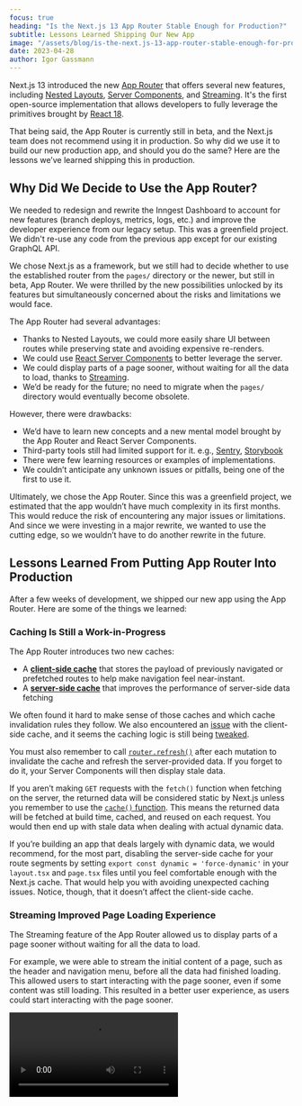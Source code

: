 ```yaml
---
focus: true
heading: "Is the Next.js 13 App Router Stable Enough for Production?"
subtitle: Lessons Learned Shipping Our New App
image: "/assets/blog/is-the-next.js-13-app-router-stable-enough-for-production/hero.png"
date: 2023-04-28
author: Igor Gassmann
---
```


Next.js 13 introduced the new [App Router](https://beta.nextjs.org/docs#introducing-the-app-router) that offers several new features, including [Nested Layouts](https://beta.nextjs.org/docs/routing/pages-and-layouts#nesting-layouts), [Server Components](https://beta.nextjs.org/docs/rendering/server-and-client-components#server-components), and [Streaming](https://beta.nextjs.org/docs/data-fetching/streaming-and-suspense). It's the first open-source implementation that allows developers to fully leverage the primitives brought by [React 18](https://react.dev/blog/2022/03/29/react-v18).

That being said, the App Router is currently still in beta, and the Next.js team does not recommend using it in production. So why did we use it to build our new production app, and should you do the same? Here are the lessons we’ve learned shipping this in production.

## Why Did We Decide to Use the App Router?

We needed to redesign and rewrite the Inngest Dashboard to account for new features (branch deploys, metrics, logs, etc.) and improve the developer experience from our legacy setup. This was a greenfield project. We didn't re-use any code from the previous app except for our existing GraphQL API.

We chose Next.js as a framework, but we still had to decide whether to use the established router from the `pages/` directory or the newer, but still in beta, App Router. We were thrilled by the new possibilities unlocked by its features but simultaneously concerned about the risks and limitations we would face.

The App Router had several advantages:

- Thanks to Nested Layouts, we could more easily share UI between routes while preserving state and avoiding expensive re-renders.
- We could use [React Server Components](https://beta.nextjs.org/docs/rendering/server-and-client-components#server-components) to better leverage the server.
- We could display parts of a page sooner, without waiting for all the data to load, thanks to [Streaming](https://beta.nextjs.org/docs/data-fetching/streaming-and-suspense).
- We’d be ready for the future; no need to migrate when the `pages/` directory would eventually become obsolete.

However, there were drawbacks:

- We’d have to learn new concepts and a new mental model brought by the App Router and React Server Components.
- Third-party tools still had limited support for it. e.g., [Sentry](https://github.com/getsentry/sentry-javascript/issues/6726), [Storybook](https://github.com/storybookjs/storybook/blob/next/code/frameworks/nextjs/README.md#stories-for-pagescomponents-which-fetch-data)
- There were few learning resources or examples of implementations.
- We couldn’t anticipate any unknown issues or pitfalls, being one of the first to use it.

Ultimately, we chose the App Router. Since this was a greenfield project, we estimated that the app wouldn’t have much complexity in its first months. This would reduce the risk of encountering any major issues or limitations. And since we were investing in a major rewrite, we wanted to use the cutting edge, so we wouldn’t have to do another rewrite in the future.

## Lessons Learned From Putting App Router Into Production

After a few weeks of development, we shipped our new app using the App Router. Here are some of the things we learned:

### Caching Is Still a Work-in-Progress

The App Router introduces two new caches:

- A [**client-side cache**](https://beta.nextjs.org/docs/routing/linking-and-navigating#client-side-caching-of-rendered-server-components) that stores the payload of previously navigated or prefetched routes to help make navigation feel near-instant.
- A [**server-side cache**](https://beta.nextjs.org/docs/data-fetching/fundamentals#caching-data) that improves the performance of server-side data fetching

We often found it hard to make sense of those caches and which cache invalidation rules they follow. We also encountered an [issue](https://github.com/vercel/next.js/issues/42991) with the client-side cache, and it seems the caching logic is still being [tweaked](https://github.com/vercel/next.js/pull/48383).

You must also remember to call [`router.refresh()`](https://beta.nextjs.org/docs/data-fetching/mutating) after each mutation to invalidate the cache and refresh the server-provided data. If you forget to do it, your Server Components will then display stale data.

If you aren’t making `GET` requests with the `fetch()` function when fetching on the server, the 
returned data will be considered static by Next.js unless you remember to use the [`cache()` function](https://beta.nextjs.org/docs/data-fetching/caching#per-request-caching). This means the returned data will be fetched at build time, cached, and reused on each request. You would then end up with stale data when dealing with actual dynamic data.

If you’re building an app that deals largely with dynamic data, we would recommend, for the most part, disabling the server-side cache for your route segments by setting `export const dynamic = 'force-dynamic'` in your `layout.tsx` and `page.tsx` files until you feel comfortable enough with the Next.js cache. That would help you with avoiding unexpected caching issues. Notice, though, that it doesn’t affect the client-side cache.

### Streaming Improved Page Loading Experience

The Streaming feature of the App Router allowed us to display parts of a page sooner without waiting for all the data to load.

For example, we were able to stream the initial content of a page, such as the header and navigation menu, before all the data had finished loading. This allowed users to start interacting with the page sooner, even if some content was still loading. This resulted in a better user experience, as users could start interacting with the page sooner.

<video controls src="/assets/blog/is-the-next.js-13-app-router-stable-enough-for-production/streaming-in-action.mp4" />

### URL Search Parameters Can’t Be Used in a Layout Server Component

[Unlike page components](https://beta.nextjs.org/docs/api-reference/file-conventions/page#searchparams-optional), the App Router doesn’t make URL search parameters (`?key1=value1&key2=value2`) available to layout server components. This is because a [layout component](https://beta.nextjs.org/docs/api-reference/file-conventions/layout) is not re-rendered when the user navigates to a different page within that same layout. The search parameters could change between navigations, leading to the layout component having outdated values for the search parameters. The router works that way to provide faster navigation.

However, this was an issue for us since we wanted to implement an optional global filter for our app that would be persisted in the URL. We allow users to select an environment that filters all displayed data (functions, events, and deploys) to that environment.

![The environment selector in the Inngest Dashboard](/assets/blog/is-the-next.js-13-app-router-stable-enough-for-production/environment-selector.png)

Our first solution was to add an `env` search parameter to the URL, like this: `https://app.inngest.com/functions?env=staging`. However, we later realized this didn’t work for our layout components that were fetching data that needed to be filtered by that selected environment.

To solve this issue, we had to convert the search parameter into an URL parameter: `https://app.inngest.com/env/staging/functions`. Layout components can receive [dynamic route parameters](https://beta.nextjs.org/docs/api-reference/file-conventions/layout#params-optional), solving the problem for us. Since the App Router primarily uses paths for routing, we found that it works best when putting parameters like this into the URL path.

### The Opinionated File Structure Brings Many Benefits

The App Router is a file-based router configured by creating [special files](https://beta.nextjs.org/docs/routing/fundamentals#file-conventions) within a folder structure. You can use those special files to declare [Suspense](https://react.dev/reference/react/Suspense) and [Error](https://react.dev/reference/react/Component#catching-rendering-errors-with-an-error-boundary) boundaries at multiple nesting levels.

![A section of the Inngest Dashboard’s file structure](/assets/blog/is-the-next.js-13-app-router-stable-enough-for-production/file-structure.png)

We can understand our app's structure and see at which levels are the suspense and error boundaries declared just by looking at our file structure. Before the App Router, we would have to look inside components to find these boundaries. This also has the benefit of promoting the use of those React primitives, which are often neglected by React developers.

Additionally, we can now [colocate](https://beta.nextjs.org/docs/routing/fundamentals#colocation) our files with our routes, such as components, tests, and styles. This is especially useful for files that are only used by one route.

### **Learning Curve and Limited Learning Resources**

The steep learning curve was one of the biggest challenges we faced with the App Router. There's a lot to learn between the new routing, React Server Components, and caches. React Server Components also requires us to update our existing mental models for how to structure components which can be challenging when you’ve been building react apps for years only on the client. This learning curve undoubtedly slowed down our development process, and we’re still learning.

The official Next.js team did excellent work with their [docs](https://beta.nextjs.org/docs), and it is immensely helpful to learn the basics. However, as soon as you need to implement something beyond the typical path, you will likely struggle to find resources such as blog posts or implementation examples to help you. You’ll often be more successful in these moments by looking at [GitHub issues](https://github.com/vercel/next.js/issues) and Twitter conversations.

At this moment, we still have some open questions that we’re trying to figure out:

- How to properly dedupe fields across multiple GraphQL queries when using React Server Components?
- How do you add pagination to a list in a layout server component?

With time, we believe these challenges will be resolved, and we’ll see more learning resources and best practices emerging from the community, such as this blog post. But until then, it’s important to be patient and persistent in seeking solutions. It’s also helpful to share our experiences and solutions with others to help build a more substantial knowledge base.

Considering those challenges, we recommend falling back to a client component when you get stuck trying to implement something with a React Server Component. In Next.js, client components still benefit from being [pre-rendered](https://beta.nextjs.org/docs/rendering/server-and-client-components#client-components) on the server, like in the `pages/` directory.

## **Conclusion**

Overall, we found that the App Router is now stable enough if you’re building a new app from the ground up, but it requires significant investment in learning and experimentation. We wouldn’t recommend yet migrating an existing app since you’re more likely to encounter issues when trying to support all your specific use cases.

If you’re considering using the App Router for your project, we would recommend taking the time to read through the [official docs](https://beta.nextjs.org/docs) thoroughly. If you skip this step, you will likely shoot yourself in the foot. With the right approach and mindset, the App Router can be a powerful tool for building complex and flexible web applications.

In a future post, we’ll discuss how failing to declare Suspense boundaries properly can make your app feel slow, how debugging has changed with the introduction of React Server Components, and how to handle cold boots.

If you’re curious to see the App Router in action, check out our new Inngest Dashboard by signing up [here](/sign-up?ref=blog-is-the-next.js-13-app-router-stable-enough-for-production).

![The Inngest Dashboard](/assets/blog/is-the-next.js-13-app-router-stable-enough-for-production/inngest-dashboard.png)
